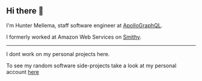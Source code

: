 ## Hi there 👋
I'm Hunter Mellema, staff software engineer at [ApolloGraphQL](https://github.com/apollographql).

I formerly worked at Amazon Web Services on [Smithy](https://smithy.io/2.0/index.html). 

---
I dont work on my personal projects here. 

To see my random software side-projects take a look at my personal account [here](https://github.com/mellemahp)

